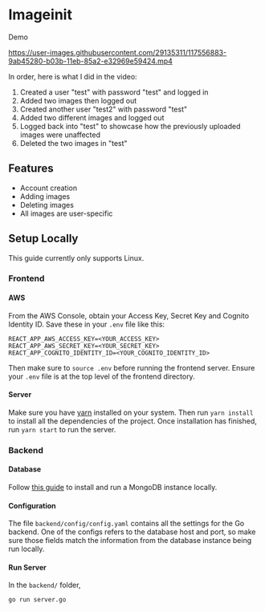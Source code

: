 # Imageinit

Demo

https://user-images.githubusercontent.com/29135311/117556883-9ab45280-b03b-11eb-85a2-e32969e59424.mp4

In order, here is what I did in the video:
1. Created a user "test" with password "test" and logged in
2. Added two images then logged out
3. Created another user "test2" with password "test"
4. Added two different images and logged out
5. Logged back into "test" to showcase how the previously uploaded images were unaffected
6. Deleted the two images in "test"

## Features
- Account creation
- Adding images
- Deleting images
- All images are user-specific
## Setup Locally
This guide currently only supports Linux.
### Frontend
#### AWS
From the AWS Console, obtain your Access Key, Secret Key and Cognito Identity ID. Save these in your `.env` file like this:
```
REACT_APP_AWS_ACCESS_KEY=<YOUR_ACCESS_KEY>
REACT_APP_AWS_SECRET_KEY=<YOUR_SECRET_KEY>
REACT_APP_COGNITO_IDENTITY_ID=<YOUR_COGNITO_IDENTITY_ID>
```
Then make sure to `source .env` before running the frontend server. Ensure your `.env` file is at the top level of the frontend directory.
#### Server
Make sure you have [yarn](https://yarnpkg.com/getting-started/install) installed on your system. Then run `yarn install` to install all the dependencies of the project.
Once installation has finished, run `yarn start` to run the server.
### Backend
#### Database
Follow [this guide](https://docs.microsoft.com/en-us/windows/wsl/tutorials/wsl-database#install-mongodb) to install and run a MongoDB instance locally.
#### Configuration
The file `backend/config/config.yaml` contains all the settings for the Go backend. One of the configs refers to the database host and port, so make sure those fields match the information from the database instance being run locally.
#### Run Server
In the `backend/` folder,
```
go run server.go
```

